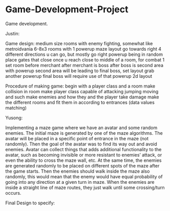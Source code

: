 # Game-Development-Project
Game development.

Justin: 

Game design:
medium size rooms with enemy fighting, somewhat like metroidvania
6-8x3 rooms with 1 powerup 
maze layout
go towards right
4 different directions u can go, but mostly go right
powerup being in random place
gates that close once u reach close to middle of a room, for combat
1 set room before merchant
after merchant is boss
after boss is second area with powerup 
second area will be leading to final boss, set layout
grab another powerup
final boss will require use of that powerup
2d layout

Procedure of making game:
begin with a player class and a room
make collision in room
make player class capable of attacking jumping moving and such
make enemies and how they and the player take damage
make the different rooms and fit them in according to entrances (data values matching)




Yusong:

Implementing a maze game where we have an avatar and some random enemies. The initial maze is generated by one of the maze algorithms. The avatar will be placed in a specific point of entrance in the maze (not randomly). Then the goal of the avatar was to find its way out and avoid enemies. Avatar can collect things that adds additional functionality to the avatar, such as becoming invisible or more resistant to enemies’ attack, or even the ability to cross the maze wall, etc. At the same time, the enemies are generated randomly to be placed on different spots of the maze after the game starts. Then the enemies should walk inside the maze also randomly, this would mean that the enemy would have equal probability of going into any direction at a given turn in maze. When the enemies are inside a straight line of maze routes, they just walk until some crossing/turn occurs. 

Final Design to specify:

